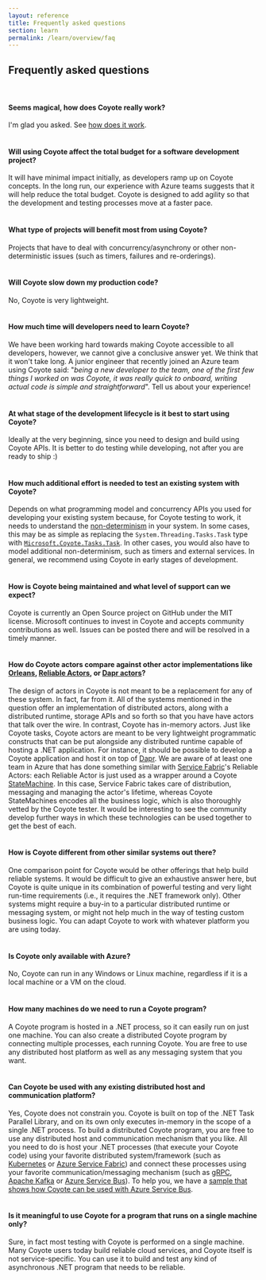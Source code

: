 ```yaml
---
layout: reference
title: Frequently asked questions
section: learn
permalink: /learn/overview/faq
---
```


## Frequently asked questions

<br/>


#### Seems magical, how does Coyote really work?

I'm glad you asked. See [how does it work](../overview/how).
<br/><br/>

#### Will using Coyote affect the total budget for a software development project? 

It will have minimal impact initially, as developers ramp up on Coyote concepts. In the long run,
our experience with Azure teams suggests that it will help reduce the total budget. Coyote is
designed to add agility so that the development and testing processes move at a faster pace.
<br/><br/>

#### What type of projects will benefit most from using Coyote? 

Projects that have to deal with concurrency/asynchrony or other non-deterministic issues (such as
timers, failures and re-orderings).
<br/><br/>

#### Will Coyote slow down my production code?

No, Coyote is very lightweight.
<br/><br/>

#### How much time will developers need to learn Coyote? 

We have been working hard towards making Coyote accessible to all developers, however, we cannot
give a conclusive answer yet. We think that it won't take long. A junior engineer that recently
joined an Azure team using Coyote said: "_being a new developer to the team, one of the first few
things I worked on was Coyote, it was really quick to onboard, writing actual code is simple and
straightforward_". Tell us about your experience!
<br/><br/>

#### At what stage of the development lifecycle is it best to start using Coyote? 

Ideally at the very beginning, since you need to design and build using Coyote APIs. It is better to
do testing while developing, not after you are ready to ship :)
<br/><br/>

#### How much additional effort is needed to test an existing system with Coyote? 

Depends on what programming model and concurrency APIs you used for developing your existing system
because, for Coyote testing to work, it needs to understand the
[non-determinism](../core/non-determinism) in your system. In some cases, this may be as simple as
replacing the `System.Threading.Tasks.Task` type with
[`Microsoft.Coyote.Tasks.Task`](../programming-models/async/overview). In other cases, you would
also have to model additional non-determinism, such as timers and external services. In general, we
recommend using Coyote in early stages of development.
<br/><br/>

#### How is Coyote being maintained and what level of support can we expect? 

Coyote is currently an Open Source project on GitHub under the MIT license. Microsoft continues to
invest in Coyote and accepts community contributions as well. Issues can be posted there and will be
resolved in a timely manner. 
<br/><br/>

#### How do Coyote actors compare against other actor implementations like [Orleans](https://dotnet.github.io/orleans/), [Reliable Actors](https://docs.microsoft.com/en-us/azure/service-fabric/service-fabric-reliable-actors-introduction), or [Dapr actors](https://github.com/dapr/docs/blob/master/concepts/actors/README.md)?

The design of actors in Coyote is not meant to be a replacement for any of these system. In fact,
far from it. All of the systems mentioned in the question offer an implementation of distributed
actors, along with a distributed runtime, storage APIs and so forth so that you have have actors
that talk over the wire. In contrast, Coyote has in-memory actors. Just like Coyote tasks, Coyote
actors are meant to be very lightweight programmatic constructs that can be put alongside any
distributed runtime capable of hosting a .NET application. For instance, it should be possible to
develop a Coyote application and host it on top of [Dapr](https://dapr.io/). We are aware of at
least one team in Azure that has done something similar with [Service Fabric](https://azure.microsoft.com/en-us/services/service-fabric/)'s Reliable Actors: each
Reliable Actor is just used as a wrapper around a Coyote
[StateMachine](../programming-models/actors/state-machines). In this case, Service Fabric takes care
of distribution, messaging and managing the actor's lifetime, whereas Coyote StateMachines encodes
all the business logic, which is also thoroughly vetted by the Coyote tester. It would be
interesting to see the community develop further ways in which these technologies can be used
together to get the best of each.
<br/><br/>

#### How is Coyote different from other similar systems out there?

One comparison point for Coyote would be other offerings that help build reliable systems. It would
be difficult to give an exhaustive answer here, but Coyote is quite unique in its combination of
powerful testing and very light run-time requirements (i.e., it requires the .NET framework only).
Other systems might require a buy-in to a particular distributed runtime or messaging system, or
might not help much in the way of testing custom business logic. You can adapt Coyote to work with
whatever platform you are using today.
<br/><br/>

#### Is Coyote only available with Azure? 

No, Coyote can run in any Windows or Linux machine, regardless if it is a local machine or a VM on
the cloud.
<br/><br/>

#### How many machines do we need to run a Coyote program? 

A Coyote program is hosted in a .NET process, so it can easily run on just one machine. You can also
create a distributed Coyote program by connecting multiple processes, each running Coyote. You are
free to use any distributed host platform as well as any messaging system that you want.
<br/><br/>

#### Can Coyote be used with any existing distributed host and communication platform?
Yes, Coyote does not constrain you. Coyote is built on top of the .NET Task Parallel Library, and on
its own only executes in-memory in the scope of a single .NET process. To build a distributed Coyote
program, you are free to use any distributed host and communication mechanism that you like. All you
need to do is host your .NET processes (that execute your Coyote code) using your favorite
distributed system/framework (such as [Kubernetes](https://kubernetes.io/) or [Azure Service
Fabric](https://azure.microsoft.com/en-us/services/service-fabric/)) and connect these processes
using your favorite communication/messaging mechanism (such as [gRPC](https://grpc.io/), [Apache
Kafka](https://kafka.apache.org/) or [Azure Service
Bus](https://azure.microsoft.com/en-us/services/service-bus/)). To help you, we have a [sample that
shows how Coyote can be used with Azure Service Bus](../tutorials/raft-azure).
<br/><br/>

#### Is it meaningful to use Coyote for a program that runs on a single machine only?

Sure, in fact most testing with Coyote is performed on a single machine. Many Coyote users today
build reliable cloud services, and Coyote itself is not service-specific. You can use it to build
and test any kind of asynchronous .NET program that needs to be reliable.
<br/><br/>


